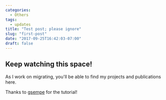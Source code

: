 ```yaml
---
categories:
  - Others
tags:
  - updates
title: "Test post; please ignore"
slug: "first-post"
date: "2017-09-25T16:42:03-07:00"
draft: false
---
```


## Keep watching this space!

As I work on migrating, you'll be able to find my projects and publications here.

Thanks to [gsempe](https://github.com/gsempe) for the tutorial!
